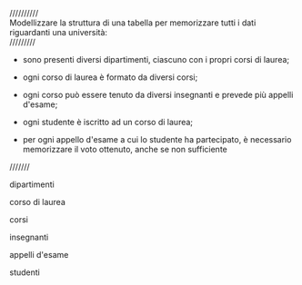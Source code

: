 




//////////      
Modellizzare la struttura di una tabella per memorizzare tutti i dati riguardanti una università:       
/////////



- sono presenti diversi dipartimenti, ciascuno con i propri corsi di laurea;

- ogni corso di laurea è formato da diversi corsi;

- ogni corso può essere tenuto da diversi insegnanti e prevede più appelli d'esame;

- ogni studente è iscritto ad un corso di laurea;

- per ogni appello d'esame a cui lo studente ha partecipato, è necessario memorizzare il voto ottenuto, anche se non sufficiente

///////


dipartimenti

corso di laurea

corsi

insegnanti

appelli d'esame

studenti

